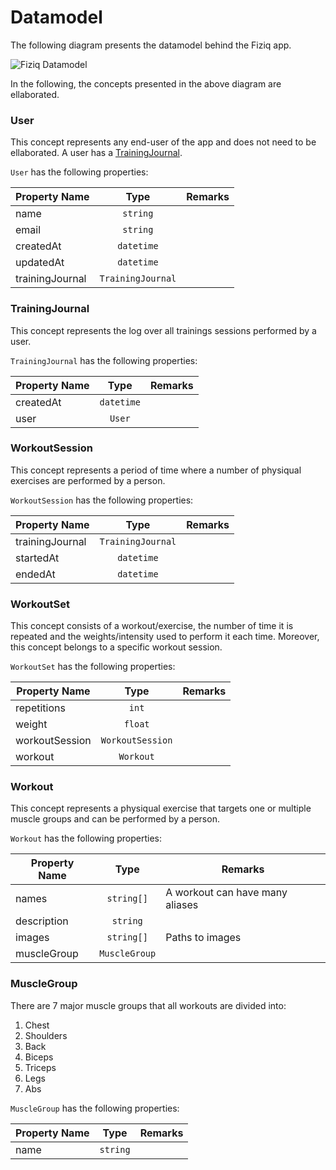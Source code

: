# Datamodel
The following diagram presents the datamodel behind the Fiziq app.

![Fiziq Datamodel](fiziq_datamodel.png)

In the following, the concepts presented in the above diagram are ellaborated.

### User
This concept represents any end-user of the app and does not need to be
ellaborated. A user has a [TrainingJournal](#TrainingJournal).

`User` has the following properties:

| Property Name        | Type              | Remarks                         |
|----------------------|:-----------------:|---------------------------------|
| name                 | `string`          |                                 |
| email                | `string`          |                                 |
| createdAt            | `datetime`        |                                 |
| updatedAt            | `datetime`        |                                 |
| trainingJournal      | `TrainingJournal` |                                 |


### TrainingJournal
This concept represents the log over all trainings sessions performed by a user.

`TrainingJournal` has the following properties:

| Property Name        | Type          | Remarks                             |
|----------------------|:-------------:|-------------------------------------|
| createdAt            | `datetime`    |                                     |
| user                 | `User`        |                                     |


### WorkoutSession
This concept represents a period of time where a number of physiqual exercises
are performed by a person.

`WorkoutSession` has the following properties:

| Property Name        | Type              | Remarks                          |
|----------------------|:-----------------:|----------------------------------|
| trainingJournal      | `TrainingJournal` |                                  |
| startedAt            | `datetime`        |                                  |
| endedAt              | `datetime`        |                                  |


### WorkoutSet
This concept consists of a workout/exercise, the number of time it is repeated
and the weights/intensity used to perform it each time. Moreover, this concept
belongs to a specific workout session.

`WorkoutSet` has the following properties:

| Property Name        | Type             | Remarks                          |
|----------------------|:----------------:|----------------------------------|
| repetitions          | `int`            |                                  |
| weight               | `float`          |                                  |
| workoutSession       | `WorkoutSession` |                                  |
| workout              | `Workout`        |                                  |


### Workout
This concept represents a physiqual exercise that targets one or multiple
muscle groups and can be performed by a person.

`Workout` has the following properties:

| Property Name        | Type          | Remarks                             |
|----------------------|:-------------:|-------------------------------------|
| names                | `string[]`    | A workout can have many aliases     |
| description          | `string`      |                                     |
| images               | `string[]`    | Paths to images                     |
| muscleGroup          | `MuscleGroup` |                                     |


### MuscleGroup
There are 7 major muscle groups that all workouts are divided into:

1. Chest
2. Shoulders
3. Back
4. Biceps
5. Triceps
6. Legs
7. Abs

`MuscleGroup` has the following properties:

| Property Name        | Type          | Remarks                             |
|----------------------|:-------------:|-------------------------------------|
| name                 | `string`      |                                     |

